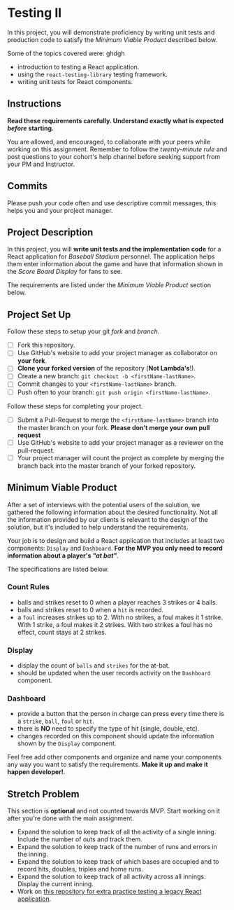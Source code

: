 # Testing II

In this project, you will demonstrate proficiency by writing unit tests and production code to satisfy the _Minimum Viable Product_ described below.

Some of the topics covered were:
ghdgh
- introduction to testing a React application.
- using the `react-testing-library` testing framework.
- writing unit tests for React components.

## Instructions

**Read these requirements carefully. Understand exactly what is expected _before_ starting.**

You are allowed, and encouraged, to collaborate with your peers while working on this assignment. Remember to follow the _twenty-minute rule_ and post questions to your cohort's help channel before seeking support from your PM and Instructor.

## Commits

Please push your code often and use descriptive commit messages, this helps you and your project manager.

## Project Description

In this project, you will **write unit tests and the implementation code** for a React application for _Baseball Stadium_ personnel. The application helps them enter information about the game and have that information shown in the _Score Board Display_ for fans to see.

The requirements are listed under the _Minimum Viable Product_ section below.

## Project Set Up

Follow these steps to setup your git _fork_ and _branch_.

- [ ] Fork this repository.
- [ ] Use GitHub's website to add your project manager as collaborator on **your fork**.
- [ ] **Clone your forked version** of the repository (**Not Lambda's**!).
- [ ] Create a new branch: `git checkout -b <firstName-lastName>`.
- [ ] Commit changes to your `<firstName-lastName>` branch.
- [ ] Push often to your branch: `git push origin <firstName-lastName>`.

Follow these steps for completing your project.

- [ ] Submit a Pull-Request to merge the `<firstName-lastName>` branch into the master branch on your fork. **Please don't merge your own pull request**
- [ ] Use GitHub's website to add your project manager as a reviewer on the pull-request.
- [ ] Your project manager will count the project as complete by merging the branch back into the master branch of your forked repository.

## Minimum Viable Product

After a set of interviews with the potential users of the solution, we gathered the following information about the desired functionality. Not all the information provided by our clients is relevant to the design of the solution, but it's included to help understand the requirements.

Your job is to design and build a React application that includes at least two components: `Display` and `Dashboard`. **For the MVP you only need to record information about a player's _"at bat"_**.

The specifications are listed below.

### Count Rules

- balls and strikes reset to 0 when a player reaches 3 strikes or 4 balls.
- balls and strikes reset to 0 when a `hit` is recorded.
- a `foul` increases strikes up to 2. With no strikes, a foul makes it 1 strike. With 1 strike, a foul makes it 2 strikes. With two strikes a foul has no effect, count stays at 2 strikes.

### Display

- display the count of `balls` and `strikes` for the at-bat.
- should be updated when the user records activity on the `Dashboard` component.

### Dashboard

- provide a button that the person in charge can press every time there is a `strike`, `ball`, `foul` or `hit`.
- there is **NO** need to specify the type of hit (single, double, etc).
- changes recorded on this component should update the information shown by the `Display` component.

Feel free add other components and organize and name your components any way you want to satisfy the requirements. **Make it up and make it happen developer!**.

## Stretch Problem

This section is **optional** and not counted towards MVP. Start working on it after you're done with the main assignment.

- Expand the solution to keep track of all the activity of a single inning. Include the number of outs and track them.
- Expand the solution to keep track of the number of runs and errors in the inning.
- Expand the solution to keep track of which bases are occupied and to record hits, doubles, triples and home runs.
- Expand the solution to keep track of all activity across all innings. Display the current inning.
- Work on [this repository for extra practice testing a legacy React application](https://github.com/LambdaSchool/React-Testing).
